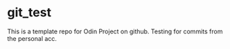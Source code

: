 # git_test

This is a template repo for Odin Project on github.
Testing for commits from the personal acc.
